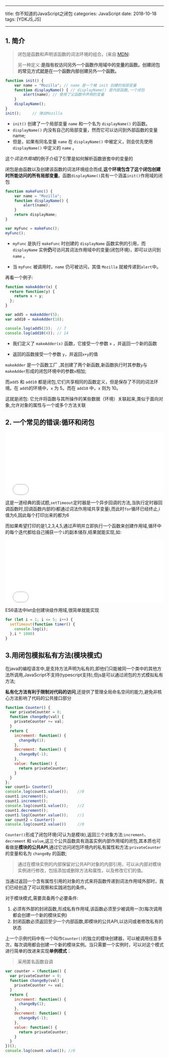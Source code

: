 -----

title: 你不知道的JavaScript之闭包
categories: JavaScript
date: 2018-10-18
tags: [YDKJS,JS]

-----

## 1. 简介

> 闭包是函数和声明该函数的词法环境的组合。(来自:[MDN](https://developer.mozilla.org/zh-CN/docs/Web/JavaScript/Closures))
>
> 另一种定义:**是指有权访问另外一个函数作用域中的变量的函数。创建闭包的常见方式就是在一个函数内部创建另外一个函数。**

```JavaScript
function init() {
    var name = "Mozilla"; // name 是一个被 init 创建的局部变量
    function displayName() { // displayName() 是内部函数,一个闭包
        alert(name); // 使用了父函数中声明的变量
    }
    displayName();
}
init();		// 弹出Mozilla
```

- `init()` 创建了一个局部变量 `name` 和一个名为 `displayName()` 的函数。
- `displayName()` 内没有自己的局部变量，然而它可以访问到外部函数的变量name;
- 但是，如果有同名变量 `name` 在 `displayName()` 中被定义，则会优先使用 `displayName()` 中定义的 `name` 。

这个*词法作用域*的例子介绍了引擎是如何解析函数嵌套中的变量的

<!-- more -->

闭包是由函数以及创建该函数的词法环境组合而成,**这个环境包含了这个闭包创建时所能访问的所有局部变量**。函数`displayName()`具有一个涵盖`init()`作用域的闭包

```JavaScript
function makeFunc() {
    var name = "Mozilla";
    function displayName() {
        alert(name);
    }
    return displayName;
}

var myFunc = makeFunc();
myFunc();
```

- `myFunc` 是执行 `makeFunc` 时创建的 `displayName` 函数实例的引用，而 `displayName` 实例**仍**可访问其词法作用域中的变量(闭包环境)，即可以访问到 `name` 。

- 当 `myFunc` 被调用时，`name` 仍可被访问，其值 `Mozilla` 就被传递到`alert`中。

再看一个例子:

```JavaScript
function makeAdder(x) {
  return function(y) {
    return x + y;
  };
}

var add5 = makeAdder(5);
var add10 = makeAdder(10);

console.log(add5(2));  // 7
console.log(add10(4)); // 14
```

- 我们定义了 `makeAdder(x)` 函数，它接受一个参数 `x` ，并返回一个新的函数

- 返回的函数接受一个参数 `y`，并返回`x+y`的值

`makeAdder` 是一个函数工厂 ,其创建了两个新函数,新函数执行时其参数`y`与`makeAdder`形成的闭包环境中的参数`x`相加;

而`add5` 和 `add10` 都是闭包,它们共享相同的函数定义，但是保存了不同的词法环境。在 `add5`的环境中，`x` 为 5。而在 `add10` 中，`x` 则为 10。

这就是闭包: 它允许将函数与其所操作的某些数据（环境）关联起来,类似于面向对象,允许对象的属性与一个或多个方法关联

## 2. 一个常见的错误:循环和闭包

<iframe width="100%" height="200" src="//jsrun.net/w2hKp/embedded/js,result/light/" allowfullscreen="allowfullscreen" frameborder="0"></iframe>

这是一道经典的面试题,`setTimeout`定时器是一个异步回调的方法,当执行定时器回调函数时,回调函数内部的i都通过词法作用域共享变量i,而此时`for`循环已经终止,i值为6,因此每个打印出来的都为6

而如果希望打印的是1,2,3,4,5,通过声明并立即执行一个函数来创建作用域,循环中的每个迭代都给自己捕获一个`i`的副本储存,结果就能实现,如:

<iframe width="100%" height="200" src="//jsrun.net/N2hKp/embedded/js,result/light/" allowfullscreen="allowfullscreen" frameborder="0"></iframe>

ES6语法中let会创建块级作用域,很简单就能实现

```JavaScript
for (let i = 1; i <= 5; i++) {
  setTimeout(function timer() {
    console.log(i);
  },i * 1000)
}
```

## 3.用闭包模拟私有方法(模块模式)

在java的编程语言中,是支持方法声明为私有的,即他们只能被同一个类中的其他方法所调用,JavaScript不支持(typescript支持),但js是可以通过闭包的方式模拟私有方法;

**私有化方法有利于限制对代码的访问**,还提供了管理全局命名空间的能力,避免非核心方法影响了代码的公共接口部分

```JavaScript
function Counter() {
  var privateCounter = 0;
  function changeBy(val) {
    privateCounter += val;
  }
  return {
    increment: function() {
      changeBy(1);
    },
    decrement: function() {
      changeBy(-1);
    },
    value: function() {
      return privateCounter;
    }
  }   
};
var count1= Counter()
console.log(count1.value());	//0
count1.increment();
count1.increment();
console.log(count1.value());	//2
count1.decrement();
count1.log(Counter.value());	//1
var count2 = Counter()
console.log(count2.value())		//0
```

`Counter()`形成了闭包环境(可认为是模块),返回三个对象方法:`increment`、`decrement` 和 `value`,这三个公共函数具有涵盖实例内部作用域的闭包,其本质也可看做是**模块的公共API**,通过它访问闭包环境内的私有属性和方法:`privateCounter` 的变量和名为 `changeBy` 的函数;

> 通过在模块实例的内部保留对公共API对象的内部引用，可以从内部对模块实例进行修改，包括添加或删除方法和属性，以及修改它们的值。

当通过返回一个含有属性引用的对象的方式来将函数传递到词法作用域外部时，我们已经创造了可以观察和实践闭包的条件。

对于模块模式,需要具备两个必要条件:

1. 必须有外部的封闭函数,形成私有作用域,该函数必须至少被调用一次(每次调用都会创建一个新的模块实例)
2. 封闭函数必须返回至少一个内部函数,即模块的公共API,以访问或者修改私有的状态

上一个示例代码中有一个叫作`Counter()`的独立的模块创建器，可以被调用任意多次，每次调用都会创建一个新的模块实例。当只需要一个实例时，可以对这个模式进行简单的改进来实现**单例模式**：

> 采用匿名函数自调

```JavaScript
var counter = (function() {
  var privateCounter = 0;
  function changeBy(val) {
    privateCounter += val;
  }
  return {
    increment: function() {
      changeBy(1);
    },
    decrement: function() {
      changeBy(-1);
    },
    value: function() {
      return privateCounter;
    }
  }   
})();
console.log(count.value());	//0
```

